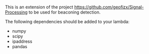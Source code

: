 This is an extension of the project https://github.com/geofizx/Signal-Processing to be used for beaconing detection.

The following dependencies should be added to your lambda:
* numpy
* scipy
* ipaddress
* pandas
